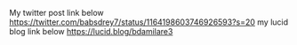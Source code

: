 My twitter post link below
https://twitter.com/babsdrey7/status/1164198603746926593?s=20
my lucid blog link below
https://lucid.blog/bdamilare3
